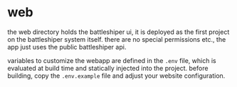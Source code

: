 # web

the web directory holds the battleshiper ui, it is deployed as the first project on the battleshiper system itself.
there are no special permissions etc., the app just uses the public battleshiper api.


variables to customize the webapp are defined in the `.env` file, which is evaluated at build time and statically injected into the project.
before building, copy the `.env.example` file and adjust your website configuration.